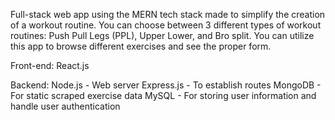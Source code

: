 Full-stack web app using the MERN tech stack made to simplify the creation of a workout routine. You can choose between 3 different types of workout routines: Push Pull Legs (PPL), Upper Lower, and Bro split. You can utilize this app to browse different exercises and see the proper form.

Front-end:
React.js

Backend:
Node.js - Web server
Express.js - To establish routes
MongoDB - For static scraped exercise data
MySQL - For storing user information and handle user authentication
